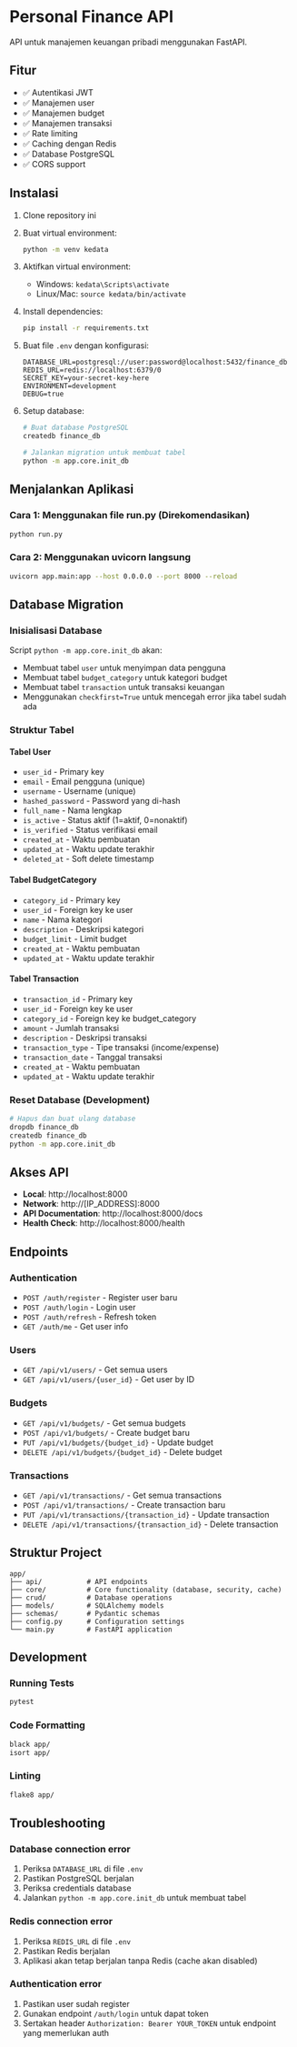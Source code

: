 # Personal Finance API

API untuk manajemen keuangan pribadi menggunakan FastAPI.

## Fitur

- ✅ Autentikasi JWT
- ✅ Manajemen user
- ✅ Manajemen budget
- ✅ Manajemen transaksi
- ✅ Rate limiting
- ✅ Caching dengan Redis
- ✅ Database PostgreSQL
- ✅ CORS support

## Instalasi

1. Clone repository ini
2. Buat virtual environment:
   ```bash
   python -m venv kedata
   ```

3. Aktifkan virtual environment:
   - Windows: `kedata\Scripts\activate`
   - Linux/Mac: `source kedata/bin/activate`

4. Install dependencies:
   ```bash
   pip install -r requirements.txt
   ```

5. Buat file `.env` dengan konfigurasi:
   ```env
   DATABASE_URL=postgresql://user:password@localhost:5432/finance_db
   REDIS_URL=redis://localhost:6379/0
   SECRET_KEY=your-secret-key-here
   ENVIRONMENT=development
   DEBUG=true
   ```

6. Setup database:
   ```bash
   # Buat database PostgreSQL
   createdb finance_db
   
   # Jalankan migration untuk membuat tabel
   python -m app.core.init_db
   ```

## Menjalankan Aplikasi

### Cara 1: Menggunakan file run.py (Direkomendasikan)
```bash
python run.py
```

### Cara 2: Menggunakan uvicorn langsung
```bash
uvicorn app.main:app --host 0.0.0.0 --port 8000 --reload
```

## Database Migration

### Inisialisasi Database
Script `python -m app.core.init_db` akan:
- Membuat tabel `user` untuk menyimpan data pengguna
- Membuat tabel `budget_category` untuk kategori budget
- Membuat tabel `transaction` untuk transaksi keuangan
- Menggunakan `checkfirst=True` untuk mencegah error jika tabel sudah ada

### Struktur Tabel

#### Tabel User
- `user_id` - Primary key
- `email` - Email pengguna (unique)
- `username` - Username (unique)
- `hashed_password` - Password yang di-hash
- `full_name` - Nama lengkap
- `is_active` - Status aktif (1=aktif, 0=nonaktif)
- `is_verified` - Status verifikasi email
- `created_at` - Waktu pembuatan
- `updated_at` - Waktu update terakhir
- `deleted_at` - Soft delete timestamp

#### Tabel BudgetCategory
- `category_id` - Primary key
- `user_id` - Foreign key ke user
- `name` - Nama kategori
- `description` - Deskripsi kategori
- `budget_limit` - Limit budget
- `created_at` - Waktu pembuatan
- `updated_at` - Waktu update terakhir

#### Tabel Transaction
- `transaction_id` - Primary key
- `user_id` - Foreign key ke user
- `category_id` - Foreign key ke budget_category
- `amount` - Jumlah transaksi
- `description` - Deskripsi transaksi
- `transaction_type` - Tipe transaksi (income/expense)
- `transaction_date` - Tanggal transaksi
- `created_at` - Waktu pembuatan
- `updated_at` - Waktu update terakhir

### Reset Database (Development)
```bash
# Hapus dan buat ulang database
dropdb finance_db
createdb finance_db
python -m app.core.init_db
```

## Akses API

- **Local**: http://localhost:8000
- **Network**: http://[IP_ADDRESS]:8000
- **API Documentation**: http://localhost:8000/docs
- **Health Check**: http://localhost:8000/health

## Endpoints

### Authentication
- `POST /auth/register` - Register user baru
- `POST /auth/login` - Login user
- `POST /auth/refresh` - Refresh token
- `GET /auth/me` - Get user info

### Users
- `GET /api/v1/users/` - Get semua users
- `GET /api/v1/users/{user_id}` - Get user by ID

### Budgets
- `GET /api/v1/budgets/` - Get semua budgets
- `POST /api/v1/budgets/` - Create budget baru
- `PUT /api/v1/budgets/{budget_id}` - Update budget
- `DELETE /api/v1/budgets/{budget_id}` - Delete budget

### Transactions
- `GET /api/v1/transactions/` - Get semua transactions
- `POST /api/v1/transactions/` - Create transaction baru
- `PUT /api/v1/transactions/{transaction_id}` - Update transaction
- `DELETE /api/v1/transactions/{transaction_id}` - Delete transaction

## Struktur Project

```
app/
├── api/           # API endpoints
├── core/          # Core functionality (database, security, cache)
├── crud/          # Database operations
├── models/        # SQLAlchemy models
├── schemas/       # Pydantic schemas
├── config.py      # Configuration settings
└── main.py        # FastAPI application
```

## Development

### Running Tests
```bash
pytest
```

### Code Formatting
```bash
black app/
isort app/
```

### Linting
```bash
flake8 app/
```

## Troubleshooting

### Database connection error
1. Periksa `DATABASE_URL` di file `.env`
2. Pastikan PostgreSQL berjalan
3. Periksa credentials database
4. Jalankan `python -m app.core.init_db` untuk membuat tabel

### Redis connection error
1. Periksa `REDIS_URL` di file `.env`
2. Pastikan Redis berjalan
3. Aplikasi akan tetap berjalan tanpa Redis (cache akan disabled)

### Authentication error
1. Pastikan user sudah register
2. Gunakan endpoint `/auth/login` untuk dapat token
3. Sertakan header `Authorization: Bearer YOUR_TOKEN` untuk endpoint yang memerlukan auth 